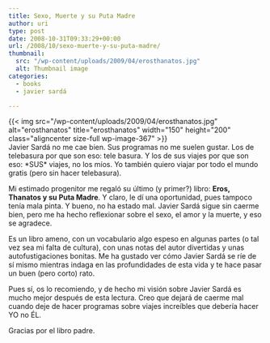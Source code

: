 ```yaml
---
title: Sexo, Muerte y su Puta Madre
author: uri
type: post
date: 2008-10-31T09:33:29+00:00
url: /2008/10/sexo-muerte-y-su-puta-madre/
thumbnail:
  src: "/wp-content/uploads/2009/04/erosthanatos.jpg"
  alt: Thumbnail image
categories:
  - books
  - javier sardá

---
```

{{< img src="/wp-content/uploads/2009/04/erosthanatos.jpg" alt="erosthanatos" title="erosthanatos" width="150" height="200" class="aligncenter size-full wp-image-367" >}}  
Javier Sardá</span> no me cae bien. Sus programas no me suelen gustar. Los de telebasura por que son eso: tele basura. Y los de sus viajes por que son eso: \*SUS\* viajes, no los míos. Yo también quiero viajar por todo el mundo gratis (pero sin hacer telebasura).

Mi estimado progenitor me regaló su último (y primer?) libro: <span style="font-weight:bold;">Eros, Thanatos y su Puta Madre</span>. Y claro, le dí una oportunidad, pues tampoco tenía mala pinta. Y bueno, no ha estado mal. Javier Sardá sigue sin caerme bien, pero me ha hecho reflexionar sobre el sexo, el amor y la muerte, y eso se agradece.

Es un libro ameno, con un vocabulario algo espeso en algunas partes (o tal vez sea mi falta de cultura), con unas notas del autor divertidas y unas autofustigaciones bonitas. Me ha gustado ver cómo Javier Sardá se ríe de sí mismo mientras indaga en las profundidades de esta vida y te hace pasar un buen (pero corto) rato.

Pues sí, os lo recomiendo, y de hecho mi visión sobre Javier Sardá es mucho mejor después de esta lectura. Creo que dejará de caerme mal cuando deje de hacer programas sobre viajes increíbles que debería hacer YO no ÉL.

Gracias por el libro padre.